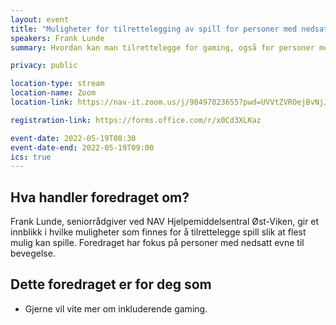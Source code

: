 ```yaml
---
layout: event
title: "Muligheter for tilrettelegging av spill for personer med nedsatt evne til bevegelse"
speakers: Frank Lunde
summary: Hvordan kan man tilrettelegge for gaming, også for personer med nedsatt bevegelse?

privacy: public

location-type: stream
location-name: Zoom
location-link: https://nav-it.zoom.us/j/98497023655?pwd=UVVtZVROejBvNjJONWJwZzl0SkVSZz09

registration-link: https://forms.office.com/r/x0Cd3XLKaz

event-date: 2022-05-19T08:30
event-date-end: 2022-05-19T09:00
ics: true
---
```

## Hva handler foredraget om?
Frank Lunde, seniorrådgiver ved NAV Hjelpemiddelsentral Øst-Viken, gir et innblikk i hvilke muligheter som finnes for å tilrettelegge spill slik at flest mulig kan spille. Foredraget har fokus på personer med nedsatt evne til bevegelse.

## Dette foredraget er for deg som
 - Gjerne vil vite mer om inkluderende gaming.

